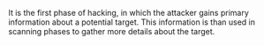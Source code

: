 It is the first phase of hacking, in which the attacker gains primary information about a potential target.  This information is than used in scanning phases to gather more details about the target.
